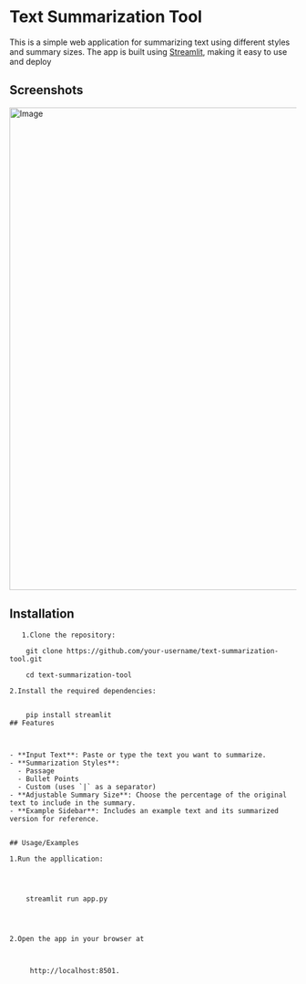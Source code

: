 
# Text Summarization Tool

This is a simple web application for summarizing text using different styles and summary sizes. The app is built using [Streamlit](https://streamlit.io/), making it easy to use and deploy

## Screenshots

<img width="845" alt="Image" src="https://github.com/user-attachments/assets/3f97734c-94a0-4745-9246-245d73f51bd7" />

## Installation

```
   1.Clone the repository:
    
    git clone https://github.com/your-username/text-summarization-tool.git
    
    cd text-summarization-tool

2.Install the required dependencies:
 
     
    pip install streamlit 
## Features



- **Input Text**: Paste or type the text you want to summarize.
- **Summarization Styles**:
  - Passage
  - Bullet Points
  - Custom (uses `|` as a separator)
- **Adjustable Summary Size**: Choose the percentage of the original text to include in the summary.
- **Example Sidebar**: Includes an example text and its summarized version for reference.


## Usage/Examples

1.Run the appllication:


   
   
    streamlit run app.py

   
   
   
2.Open the app in your browser at 



     http://localhost:8501.

